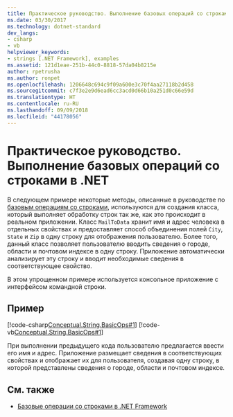 ```yaml
---
title: Практическое руководство. Выполнение базовых операций со строками в .NET Framework
ms.date: 03/30/2017
ms.technology: dotnet-standard
dev_langs:
- csharp
- vb
helpviewer_keywords:
- strings [.NET Framework], examples
ms.assetid: 121d1eae-251b-44c0-8818-57da04b8215e
author: rpetrusha
ms.author: ronpet
ms.openlocfilehash: 1206648c694c9f09a600e3c70f4aa27118b2d458
ms.sourcegitcommit: c7f3e2e9d6ead6cc3acd0d66b10a251d0c66e59d
ms.translationtype: HT
ms.contentlocale: ru-RU
ms.lasthandoff: 09/09/2018
ms.locfileid: "44178056"
---
```

# <a name="how-to-perform-basic-string-manipulations-in-net"></a>Практическое руководство. Выполнение базовых операций со строками в .NET
В следующем примере некоторые методы, описанные в руководстве по [базовым операциям со строками](../../../docs/standard/base-types/basic-string-operations.md), используются для создания класса, который выполняет обработку строк так же, как это происходит в реальном приложении. Класс `MailToData` хранит имя и адрес человека в отдельных свойствах и предоставляет способ объединения полей `City`, `State` и `Zip` в одну строку для отображения пользователю. Более того, данный класс позволяет пользователю вводить сведения о городе, области и почтовом индексе в одну строку. Приложение автоматически анализирует эту строку и вводит необходимые сведения в соответствующее свойство.  
  
 В этом упрощенном примере используется консольное приложение с интерфейсом командной строки.  
  
## <a name="example"></a>Пример  
 [!code-csharp[Conceptual.String.BasicOps#1](../../../samples/snippets/csharp/VS_Snippets_CLR/conceptual.string.basicops/cs/basicops.cs#1)]
 [!code-vb[Conceptual.String.BasicOps#1](../../../samples/snippets/visualbasic/VS_Snippets_CLR/conceptual.string.basicops/vb/basicops.vb#1)]  
  
 При выполнении предыдущего кода пользователю предлагается ввести его имя и адрес. Приложение размещает сведения в соответствующих свойствах и отображает их для пользователя, создавая одну строку, в которой представлены сведения о городе, области и почтовом индексе.  
  
## <a name="see-also"></a>См. также

- [Базовые операции со строками в .NET Framework](../../../docs/standard/base-types/basic-string-operations.md)
